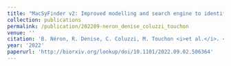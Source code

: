 ```yaml
---
title: "MacSyFinder v2: Improved modelling and search engine to identify molecular systems in genomes"
collection: publications
permalink: /publication/202209-neron_denise_coluzzi_touchon
venue: ''
citation: 'B. Néron, R. Denise, C. Coluzzi, M. Touchon <i>et al.</i>. <b>MacSyFinder v2: Improved modelling and search engine to identify molecular systems in genomes</b>, <i></i> September 2022'
year: '2022'
paperurl: 'http://biorxiv.org/lookup/doi/10.1101/2022.09.02.506364'
---
```

